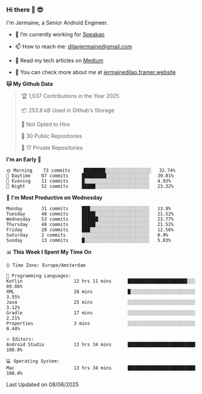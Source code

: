 ### Hi there 👋 😎
I'm Jermaine, a Senior Android Engineer.

- 🔭 I’m currently working for [Speakap](https://www.speakap.com/)

- 📫 How to reach me: dilaojermaine@gmail.com

- 📖 Read my tech articles on [Medium](https://jermainedilao.medium.com/)

- 👀 You can check more about me at [jermainedilao.framer.website](https://jermainedilao.framer.website)

<!--
**jermainedilao/jermainedilao** is a ✨ _special_ ✨ repository because its `README.md` (this file) appears on your GitHub profile.

Here are some ideas to get you started:

- 🔭 I’m currently working on ...
- 🌱 I’m currently learning ...
- 👯 I’m looking to collaborate on ...
- 🤔 I’m looking for help with ...
- 💬 Ask me about ...
- 📫 How to reach me: ...
- 😄 Pronouns: ...
- ⚡ Fun fact: ...
-->

<!--START_SECTION:waka-->
**🐱 My Github Data** 

> 🏆 1,037 Contributions in the Year 2025
 > 
> 📦 253.6 kB Used in Github's Storage 
 > 
> 🚫 Not Opted to Hire
 > 
> 📜 30 Public Repositories 
 > 
> 🔑 17 Private Repositories  
 > 
**I'm an Early 🐤** 

```text
🌞 Morning    73 commits     ████████░░░░░░░░░░░░░░░░░   32.74% 
🌆 Daytime    87 commits     █████████░░░░░░░░░░░░░░░░   39.01% 
🌃 Evening    11 commits     █░░░░░░░░░░░░░░░░░░░░░░░░   4.93% 
🌙 Night      52 commits     █████░░░░░░░░░░░░░░░░░░░░   23.32%

```
📅 **I'm Most Productive on Wednesday** 

```text
Monday       31 commits     ███░░░░░░░░░░░░░░░░░░░░░░   13.9% 
Tuesday      48 commits     █████░░░░░░░░░░░░░░░░░░░░   21.52% 
Wednesday    53 commits     ██████░░░░░░░░░░░░░░░░░░░   23.77% 
Thursday     48 commits     █████░░░░░░░░░░░░░░░░░░░░   21.52% 
Friday       28 commits     ███░░░░░░░░░░░░░░░░░░░░░░   12.56% 
Saturday     2 commits      ░░░░░░░░░░░░░░░░░░░░░░░░░   0.9% 
Sunday       13 commits     █░░░░░░░░░░░░░░░░░░░░░░░░   5.83%

```


📊 **This Week I Spent My Time On** 

```text
⌚︎ Time Zone: Europe/Amsterdam

💬 Programming Languages: 
Kotlin                   12 hrs 11 mins      ██████████████████████░░░   89.86% 
XML                      28 mins             █░░░░░░░░░░░░░░░░░░░░░░░░   3.55% 
Java                     25 mins             ░░░░░░░░░░░░░░░░░░░░░░░░░   3.12% 
Gradle                   17 mins             ░░░░░░░░░░░░░░░░░░░░░░░░░   2.21% 
Properties               3 mins              ░░░░░░░░░░░░░░░░░░░░░░░░░   0.44%

🔥 Editors: 
Android Studio           13 hrs 34 mins      █████████████████████████   100.0%

💻 Operating System: 
Mac                      13 hrs 34 mins      █████████████████████████   100.0%

```


 Last Updated on 08/06/2025
<!--END_SECTION:waka-->
